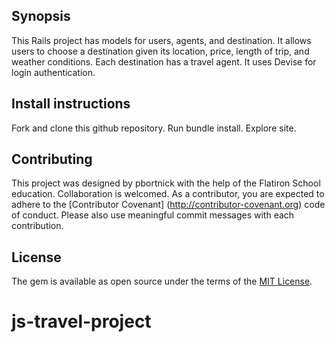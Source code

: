 ## Synopsis

This Rails project has models for users, agents, and destination. It allows users to choose a destination given its location, price, length of trip, and weather conditions. Each destination has a travel agent. It uses Devise for login authentication.

## Install instructions

Fork and clone this github repository. Run bundle install. Explore site.

## Contributing

This project was designed by pbortnick with the help of the Flatiron School education. Collaboration is welcomed. As a contributor, you are expected to adhere to the [Contributor Covenant] (http://contributor-covenant.org) code of conduct. Please also use meaningful commit messages with each contribution.

## License

The gem is available as open source under the terms of the [MIT License](http://opensource.org/licenses/MIT).
# js-travel-project
